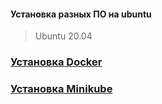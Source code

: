 #### Установка разных ПО на ubuntu

> Ubuntu 20.04

### [Установка Docker](https://github.com/magomedcoder/ubuntu-installation/blob/main/docker/README.md)

### [Установка Minikube](https://github.com/magomedcoder/ubuntu-installation/blob/main/minikube/README.md)